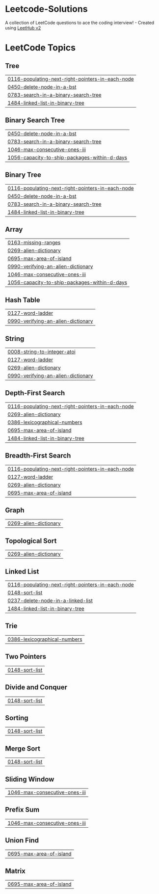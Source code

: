 # Leetcode-Solutions
A collection of LeetCode questions to ace the coding interview! - Created using [LeetHub v2](https://github.com/arunbhardwaj/LeetHub-2.0)

<!---LeetCode Topics Start-->
# LeetCode Topics
## Tree
|  |
| ------- |
| [0116-populating-next-right-pointers-in-each-node](https://github.com/anoopshivayogi/Leetcode-Solutions/tree/master/0116-populating-next-right-pointers-in-each-node) |
| [0450-delete-node-in-a-bst](https://github.com/anoopshivayogi/Leetcode-Solutions/tree/master/0450-delete-node-in-a-bst) |
| [0783-search-in-a-binary-search-tree](https://github.com/anoopshivayogi/Leetcode-Solutions/tree/master/0783-search-in-a-binary-search-tree) |
| [1484-linked-list-in-binary-tree](https://github.com/anoopshivayogi/Leetcode-Solutions/tree/master/1484-linked-list-in-binary-tree) |
## Binary Search Tree
|  |
| ------- |
| [0450-delete-node-in-a-bst](https://github.com/anoopshivayogi/Leetcode-Solutions/tree/master/0450-delete-node-in-a-bst) |
| [0783-search-in-a-binary-search-tree](https://github.com/anoopshivayogi/Leetcode-Solutions/tree/master/0783-search-in-a-binary-search-tree) |
| [1046-max-consecutive-ones-iii](https://github.com/anoopshivayogi/Leetcode-Solutions/tree/master/1046-max-consecutive-ones-iii) |
| [1056-capacity-to-ship-packages-within-d-days](https://github.com/anoopshivayogi/Leetcode-Solutions/tree/master/1056-capacity-to-ship-packages-within-d-days) |
## Binary Tree
|  |
| ------- |
| [0116-populating-next-right-pointers-in-each-node](https://github.com/anoopshivayogi/Leetcode-Solutions/tree/master/0116-populating-next-right-pointers-in-each-node) |
| [0450-delete-node-in-a-bst](https://github.com/anoopshivayogi/Leetcode-Solutions/tree/master/0450-delete-node-in-a-bst) |
| [0783-search-in-a-binary-search-tree](https://github.com/anoopshivayogi/Leetcode-Solutions/tree/master/0783-search-in-a-binary-search-tree) |
| [1484-linked-list-in-binary-tree](https://github.com/anoopshivayogi/Leetcode-Solutions/tree/master/1484-linked-list-in-binary-tree) |
## Array
|  |
| ------- |
| [0163-missing-ranges](https://github.com/anoopshivayogi/Leetcode-Solutions/tree/master/0163-missing-ranges) |
| [0269-alien-dictionary](https://github.com/anoopshivayogi/Leetcode-Solutions/tree/master/0269-alien-dictionary) |
| [0695-max-area-of-island](https://github.com/anoopshivayogi/Leetcode-Solutions/tree/master/0695-max-area-of-island) |
| [0990-verifying-an-alien-dictionary](https://github.com/anoopshivayogi/Leetcode-Solutions/tree/master/0990-verifying-an-alien-dictionary) |
| [1046-max-consecutive-ones-iii](https://github.com/anoopshivayogi/Leetcode-Solutions/tree/master/1046-max-consecutive-ones-iii) |
| [1056-capacity-to-ship-packages-within-d-days](https://github.com/anoopshivayogi/Leetcode-Solutions/tree/master/1056-capacity-to-ship-packages-within-d-days) |
## Hash Table
|  |
| ------- |
| [0127-word-ladder](https://github.com/anoopshivayogi/Leetcode-Solutions/tree/master/0127-word-ladder) |
| [0990-verifying-an-alien-dictionary](https://github.com/anoopshivayogi/Leetcode-Solutions/tree/master/0990-verifying-an-alien-dictionary) |
## String
|  |
| ------- |
| [0008-string-to-integer-atoi](https://github.com/anoopshivayogi/Leetcode-Solutions/tree/master/0008-string-to-integer-atoi) |
| [0127-word-ladder](https://github.com/anoopshivayogi/Leetcode-Solutions/tree/master/0127-word-ladder) |
| [0269-alien-dictionary](https://github.com/anoopshivayogi/Leetcode-Solutions/tree/master/0269-alien-dictionary) |
| [0990-verifying-an-alien-dictionary](https://github.com/anoopshivayogi/Leetcode-Solutions/tree/master/0990-verifying-an-alien-dictionary) |
## Depth-First Search
|  |
| ------- |
| [0116-populating-next-right-pointers-in-each-node](https://github.com/anoopshivayogi/Leetcode-Solutions/tree/master/0116-populating-next-right-pointers-in-each-node) |
| [0269-alien-dictionary](https://github.com/anoopshivayogi/Leetcode-Solutions/tree/master/0269-alien-dictionary) |
| [0386-lexicographical-numbers](https://github.com/anoopshivayogi/Leetcode-Solutions/tree/master/0386-lexicographical-numbers) |
| [0695-max-area-of-island](https://github.com/anoopshivayogi/Leetcode-Solutions/tree/master/0695-max-area-of-island) |
| [1484-linked-list-in-binary-tree](https://github.com/anoopshivayogi/Leetcode-Solutions/tree/master/1484-linked-list-in-binary-tree) |
## Breadth-First Search
|  |
| ------- |
| [0116-populating-next-right-pointers-in-each-node](https://github.com/anoopshivayogi/Leetcode-Solutions/tree/master/0116-populating-next-right-pointers-in-each-node) |
| [0127-word-ladder](https://github.com/anoopshivayogi/Leetcode-Solutions/tree/master/0127-word-ladder) |
| [0269-alien-dictionary](https://github.com/anoopshivayogi/Leetcode-Solutions/tree/master/0269-alien-dictionary) |
| [0695-max-area-of-island](https://github.com/anoopshivayogi/Leetcode-Solutions/tree/master/0695-max-area-of-island) |
## Graph
|  |
| ------- |
| [0269-alien-dictionary](https://github.com/anoopshivayogi/Leetcode-Solutions/tree/master/0269-alien-dictionary) |
## Topological Sort
|  |
| ------- |
| [0269-alien-dictionary](https://github.com/anoopshivayogi/Leetcode-Solutions/tree/master/0269-alien-dictionary) |
## Linked List
|  |
| ------- |
| [0116-populating-next-right-pointers-in-each-node](https://github.com/anoopshivayogi/Leetcode-Solutions/tree/master/0116-populating-next-right-pointers-in-each-node) |
| [0148-sort-list](https://github.com/anoopshivayogi/Leetcode-Solutions/tree/master/0148-sort-list) |
| [0237-delete-node-in-a-linked-list](https://github.com/anoopshivayogi/Leetcode-Solutions/tree/master/0237-delete-node-in-a-linked-list) |
| [1484-linked-list-in-binary-tree](https://github.com/anoopshivayogi/Leetcode-Solutions/tree/master/1484-linked-list-in-binary-tree) |
## Trie
|  |
| ------- |
| [0386-lexicographical-numbers](https://github.com/anoopshivayogi/Leetcode-Solutions/tree/master/0386-lexicographical-numbers) |
## Two Pointers
|  |
| ------- |
| [0148-sort-list](https://github.com/anoopshivayogi/Leetcode-Solutions/tree/master/0148-sort-list) |
## Divide and Conquer
|  |
| ------- |
| [0148-sort-list](https://github.com/anoopshivayogi/Leetcode-Solutions/tree/master/0148-sort-list) |
## Sorting
|  |
| ------- |
| [0148-sort-list](https://github.com/anoopshivayogi/Leetcode-Solutions/tree/master/0148-sort-list) |
## Merge Sort
|  |
| ------- |
| [0148-sort-list](https://github.com/anoopshivayogi/Leetcode-Solutions/tree/master/0148-sort-list) |
## Sliding Window
|  |
| ------- |
| [1046-max-consecutive-ones-iii](https://github.com/anoopshivayogi/Leetcode-Solutions/tree/master/1046-max-consecutive-ones-iii) |
## Prefix Sum
|  |
| ------- |
| [1046-max-consecutive-ones-iii](https://github.com/anoopshivayogi/Leetcode-Solutions/tree/master/1046-max-consecutive-ones-iii) |
## Union Find
|  |
| ------- |
| [0695-max-area-of-island](https://github.com/anoopshivayogi/Leetcode-Solutions/tree/master/0695-max-area-of-island) |
## Matrix
|  |
| ------- |
| [0695-max-area-of-island](https://github.com/anoopshivayogi/Leetcode-Solutions/tree/master/0695-max-area-of-island) |
<!---LeetCode Topics End-->